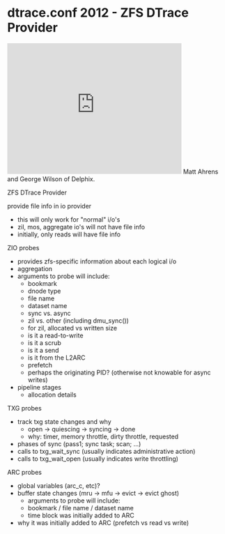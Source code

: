 # dtrace.conf 2012 - ZFS DTrace Provider

<iframe class="youtube-player" type="text/html" style="width: 400px;
    height: 300px" src="http://www.youtube.com/embed/m_V7yrrn49Y"
    frameborder="0">
</iframe>
Matt Ahrens and George Wilson of Delphix.

ZFS DTrace Provider

provide file info in io provider

- this will only work for "normal" i/o's
- zil, mos, aggregate io's will not have file info
- initially, only reads will have file info

ZIO probes

- provides zfs-specific information about each logical i/o
- aggregation
- arguments to probe will include:
  - bookmark
  - dnode type
  - file name
  - dataset name
  - sync vs. async
  - zil vs. other (including dmu\_sync())
  - for zil, allocated vs written size
  - is it a read-to-write
  - is it a scrub
  - is it a send
  - is it from the L2ARC
  - prefetch
  - perhaps the originating PID? (otherwise not knowable for
    async writes)
- pipeline stages
  - allocation details

TXG probes

- track txg state changes and why
  - open -&gt; quiescing -&gt; syncing -&gt; done
  - why: timer, memory throttle, dirty throttle, requested
- phases of sync (pass1; sync task; scan; ...)
- calls to txg\_wait\_sync (usually indicates administrative action)
- calls to txg\_wait\_open (usually indicates write throttling)

ARC probes

- global variables (arc\_c, etc)?
- buffer state changes (mru -&gt; mfu -&gt; evict -&gt; evict ghost)
  - arguments to probe will include:
  - bookmark / file name / dataset name
  - time block was initially added to ARC
- why it was initially added to ARC (prefetch vs read vs write)
